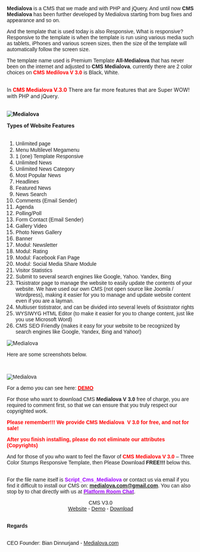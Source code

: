 <p><span style="font-family: Arial;"><b>Medialova</b> is a CMS that we made and with PHP and jQuery. And until now <b>CMS</b> <b>Medialova</b> has been further developed by Medialova starting from bug fixes and appearance and so on.</span></p><p></p><p><span style="font-family: Arial;">And the template that is used today is also Responsive, What is responsive? Responsive to the template is when the template is run using various media such as tablets, iPhones and various screen sizes, then the size of the template will automatically follow the screen size.</span></p><p><span style="font-family: Arial;">The template name used is Premium Template <b>All-Medialova</b> that has never been on the internet and adjusted to <b>CMS Medialova</b>, currently there are 2 color choices on <b style="color: rgb(255, 0, 0);">CMS Medilova V 3.0</b> is Black, White.<br><br>


In <span style="font-weight: bold; color: rgb(255, 0, 0);">CMS Medialova V.3.0</span> There are far more features that are Super WOW! with PHP and jQuery.<br><br></span></p><b>

<img alt="Medialova" src="https://4.bp.blogspot.com/-bWDfd-MPg-0/XveztHF2m4I/AAAAAAAAAF4/FhpH5QkEgPkyA1we-61ZyT4BokX-_TG8gCLcBGAsYHQ/s1600/Design.webp"/><br>

Types of Website Features</b><br><br>



<p></p><ol><li><span style="font-family: Arial;">Unlimited page</span></li><li><span style="font-family: Arial;">Menu Multilevel Megamenu</span></li><li><span style="font-family: Arial;">1 (one) Template Responsive</span></li><li><span style="font-family: Arial;">Unlimited News</span></li><li><span style="font-family: Arial;">Unlimited News Category</span></li><li><span style="font-family: Arial;">Most Popular News</span></li><li><span style="font-family: Arial;">Headlines</span></li><li><span style="font-family: Arial;">Featured News</span></li><li><span style="font-family: Arial;">News Search</span></li><li><span style="font-family: Arial;">Comments (Email Sender)</span></li><li><span style="font-family: Arial;">Agenda</span></li><li><span style="font-family: Arial;">Polling/Poll</span></li><li><span style="font-family: Arial;">Form Contact (Email Sender)</span></li><li><span style="font-family: Arial;">Gallery Video</span></li><li><span style="font-family: Arial;">Photo News Gallery</span></li><li><span style="font-family: Arial;">Banner</span></li><li><span style="font-family: Arial;">Modul: Newsletter</span></li><li><span style="font-family: Arial;">Modul: Rating</span></li><li><span style="font-family: Arial;">Modul: Facebook Fan Page</span></li><li><span style="font-family: Arial;">Modul: Social Media Share Module</span></li><li><span style="font-family: Arial;">Visitor Statistics</span></li><li><span style="font-family: Arial;">Submit to several search engines like Google, Yahoo. Yandex, Bing</span></li><li><span style="font-family: Arial;">Tksistrator page to manage the website to easily update the contents of your website. We have used our own CMS (not open source like Joomla / Wordpress), making it easier for you to manage and update website content even if you are a layman.</span></li><li><span style="font-family: Arial;">Multiuser tististrator, and can be divided into several levels of tksistrator rights</span></li><li><span style="font-family: Arial;">WYSIWYG HTML Editor (to make it easier for you to change content, just like you use Microsoft Word)</span></li><li><span style="font-family: Arial;">CMS SEO Friendly (makes it easy for your website to be recognized by search engines like Google, Yandex, Bing and Yahoo!)</span><br></li></ol>

<img alt="Medialova" src="https://3.bp.blogspot.com/-jv2H7uWh1RY/XvezuutHGNI/AAAAAAAAAF8/WfXkemYJSNAHZjoOWOq96mixvFP5mwI1ACLcBGAsYHQ/s1600/Platform-News.jpg"/><br>



<span style="font-family: Arial;">

Here are some screenshots below.</span><p></p><p><br></p><p><span style="font-family: Arial;">

<img alt="Medialova" src="https://2.bp.blogspot.com/-u1e92k7vdTo/XvezvXAvdOI/AAAAAAAAAGA/M-nMY04rAUUJtLRyUsCIo1qGyF0XUdS9ACLcBGAsYHQ/s1600/Medialova.webp"/><br>

For a demo you can see here: <span style="font-weight: bold;"><a href="https://bit.ly/mediatizen" target="_blank" style=""><span style="color: rgb(255, 0, 0);">DEMO</span></a></span><br>

For those who want to download CMS <b>Medialova V 3.0</b> free of charge, you are required to comment first, so that we can ensure that you truly respect our copyrighted work.</span></p><p><b style="color: rgb(255, 0, 0);">Please remember!!! We provide CMS Medialova&nbsp; V 3.0 for free, and not for sale!</b></p><p><b style="color: rgb(255, 0, 0);">After you finish installing, please do not eliminate our attributes (Copyrights)</b></p>

<p><span style="font-family: Arial;">And for those of you who want to feel the flavor of <span style="font-weight: bold; color: rgb(255, 0, 0);">CMS Medialova V 3.0</span> – Three Color Stumps Responsive Template, then Please Download <span style="font-weight: bold;">FREE!!!</span> below this.<br><br>

For the file name itself is <span style="font-weight: bold; color: rgb(156, 0, 255);">Script_Cms_Medialova</span>&nbsp;or contact us via email if you find it difficult to install our CMS on: <span style="font-weight: bold;">medialova.com@gmail.com</span>. You can also stop by to chat directly with us at <span style="font-weight: bold;"><a href="https://www.medialova.com/page/room-kreator" target="_blank" style=""><span style="color: rgb(156, 0, 255);">Platform Room Chat</span></a></span>.
</span></p>


<center>
<div id="box-download">
<div class="box-cover">
  <div class="icon-app">
    <span class="download"></span>
  </div>
  <div class="box-title">
   <span class="app-title">CMS</span>
   <span class="app-version">V3.0</span>
   <span class="label-grup"><span class="tag-os android"></span></span>
  </div>
</div>
<div class="link-download">
 <a href="https://bit.ly/mediatizen" target="_blank">Website</a> - <a href="https://bit.ly/mediatizen" target="_blank">Demo</a> - <a href="https://bit.ly/Script_Cms_Medialova" target="_blank">Download</a>
</div>
</div></center>

<br>
<p><span style="font-family: Arial;"><span style="font-weight: bold;">
Regards</span><br><br><span style="font-weight: bold;">

<span style="font-family: Arial;">CEO Founder: Bian Dinnurjand - <a href="https://www.medialova.com/post/download-gratis-website-portal-media" target="_blank">Medialova.com</a>

</span></span></span></p><p></p><p></p>



<p></p>
